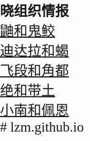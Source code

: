 <!DOCTYPE html PUBLIC "-//W3C//DTD XHTML 1.0 Transitional//EN" "http://www.w3.org/TR/xhtml1/DTD/xhtml1-transitional.dtd">
<html xmlns="http://www.w3.org/1999/xhtml">
<head>
<meta http-equiv="Content-Type" content="text/html; charset=utf-8" />
<title>Test</title>
<style type="text/css">
	body,div,ul,li,h3{
		font-family:微软雅黑;
		font-size:36px;
		margin:0;
		padding:0;
	}
	#wrapper{
		background:url(%E5%BE%AE%E4%BF%A1%E5%9B%BE%E7%89%87_20230915162544.jpg) no-repeat;
		position:relative;
		width:1667px;
		height:830px;
		margin:0 auto;
		background-size:100% auto;
	}
</style>
</head>

<body>

<div id="wrapper">
	<div id=box1">
    	<h3>晓组织情报</h3> 
        <ul>
        	<li><a href="鼬和鬼鲛.jpg"> 鼬和鬼鲛</a></li>
          <li><a href="迪达拉和蝎.jpg">迪达拉和蝎</a></li>
            <li><a href="飞段和角都.jpg">飞段和角都</a></li>
            <li><a href="绝和带土.jpg">绝和带土</a></li>
            <li><a href="小南和佩恩.jpg">小南和佩恩</a></li>
        </ul>
</div>    
     
</style>		
</head>

<body>
<div id="box1">
		<div id="box2">
</body>
</html>
# lzm.github.io

